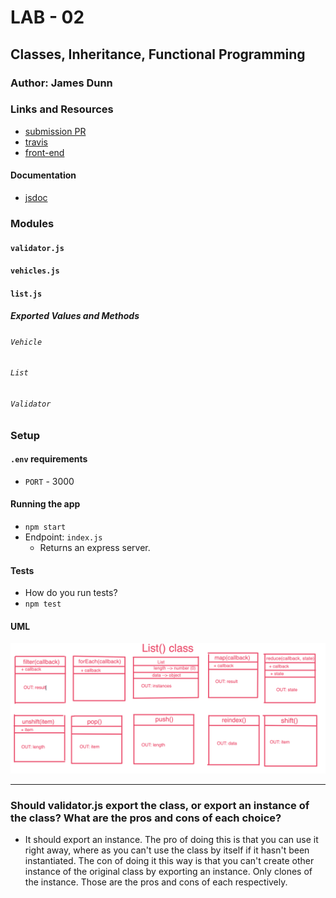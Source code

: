 # LAB - 02

## Classes, Inheritance, Functional Programming

### Author: James Dunn

### Links and Resources
* [submission PR](https://github.com/james-401-advanced-javascript/lab-02/pull/1)
* [travis](https://travis-ci.com/james-401-advanced-javascript/lab-02)
* [front-end](https://jamesdunn-lab-02.herokuapp.com)

#### Documentation
* [jsdoc](https://jamesdunn-lab-02.herokuapp.com/docs)

### Modules
#### `validator.js`
#### `vehicles.js`
#### `list.js`

##### Exported Values and Methods
###### `Vehicle`
###### `List`
###### `Validator`


### Setup
#### `.env` requirements
* `PORT` - 3000

#### Running the app
* `npm start`
* Endpoint: `index.js`
  * Returns an express server.
  
#### Tests
* How do you run tests?
* `npm test`

#### UML
![UML](./images/list-uml.png)

****
### Should validator.js export the class, or export an instance of the class? What are the pros and cons of each choice?
* It should export an instance. The pro of doing this is that you can use it right away, where as you can't use the class by itself if it hasn't been instantiated. The con of doing it this way is that you can't create other instance of the original class by exporting an instance. Only clones of the instance. Those are the pros and cons of each respectively.